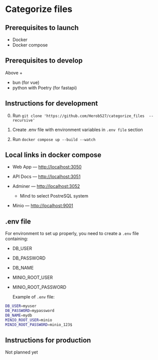 # Categorize files

## Prerequisites to launch

- Docker
- Docker compose

## Prerequisites to develop

Above +

- bun (for vue)
- python with Poetry (for fastapi)

## Instructions for development

0. Run `git clone 'https://github.com/Herob527/categorize_files  --recursive'`

1. Create .env file with environment variables in `.env file` section

2. Run `docker compose up --build --watch`

## Local links in docker compose

- Web App — <http://localhost:3050>

- API Docs — <http://localhost:3051>

- Adminer — <http://localhost:3052>

  - Mind to select PostreSQL system

- Minio — <http://localhost:9001>

## .env file

For environment to set up properly, you need to create a `.env` file containing:

- DB_USER
- DB_PASSWORD
- DB_NAME
- MINIO_ROOT_USER
- MINIO_ROOT_PASSWORD

  Example of `.env` file:

```bash
DB_USER=myuser
DB_PASSWORD=mypassword
DB_NAME=mydb
MINIO_ROOT_USER=minio
MINIO_ROOT_PASSWORD=minio_123$
```

## Instructions for production

Not planned yet
